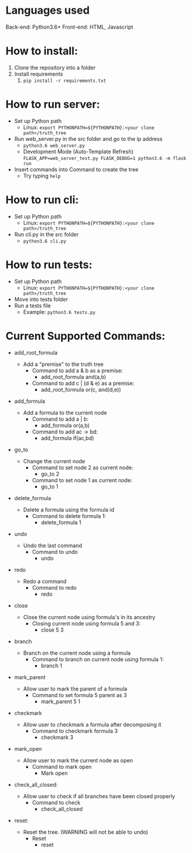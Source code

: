 # Languages used
Back-end: Python3.6+
Front-end: HTML, Javascript

# How to install:
1. Clone the repository into a folder
2. Install requirements
   1. ```pip install -r requirements.txt```

# How to run server:
 * Set up Python path
   * Linux: ```export PYTHONPATH=${PYTHONPATH}:<your clone path>/truth_tree```
 * Run web_server.py in the src folder and go to the ip address
   * ```python3.6 web_server.py```
   * Development Mode (Auto-Template Refresh) ```FLASK_APP=web_server_test.py FLASK_DEBUG=1 python3.6 -m flask run```
 * Insert commands into Command to create the tree
   * Try typing ```help```

# How to run cli:
 * Set up Python path
   * Linux: ```export PYTHONPATH=${PYTHONPATH}:<your clone path>/truth_tree```
 * Run cli.py in the src folder
   * ```python3.6 cli.py```

# How to run tests:
 * Set up Python path
   * Linux: ```export PYTHONPATH=${PYTHONPATH}:<your clone path>/truth_tree```
 * Move into tests folder
 * Run a tests file
   * Example: ```python3.6 tests.py```

# Current Supported Commands:
* add_root_formula
    * Add a "premise" to the truth tree
        * Command to add a & b as a premise: 
            * add_root_formula and(a,b)
        * Command to add c | (d & e) as a premise:     
            * add_root_formula or(c, and(d,e))
* add_formula
    * Add a formula to the current node
        * Command to add a | b:
            * add_formula or(a,b)
        * Command to add ac -> bd:    
            * add_formula if(ac,bd)
* go_to
    * Change the current node
        * Command to set node 2 as current node:
            * go_to 2
        * Command to set node 1 as current node:
            * go_to 1

* delete_formula
    * Delete a formula using the formula id
        * Command to delete formula 1:
            * delete_formula 1

* undo
    * Undo the last command
        * Command to undo
           * undo 

* redo
    * Redo a command
        * Command to redo
            * redo

* close
    * Close the current node using formula's in its ancestry
        * Closing current node using formula 5 and 3:
            * close 5 3

* branch
    * Branch on the current node using a formula
        * Command to branch on current node using formula 1:
            * branch 1

* mark_parent
    * Allow user to mark the parent of a formula
        * Command to set formula 5 parent as 3
            * mark_parent 5 1

* checkmark
    * Allow user to checkmark a formula after decomposing it
        * Command to checkmark formula 3
            * checkmark 3

* mark_open
    * Allow user to mark the current node as open
        * Command to mark open
            * Mark open

* check_all_closed:
    * Allow user to check if all branches have been closed properly
        * Command to check
            * check_all_closed

* reset:
    * Reset the tree. (WARNING will not be able to undo)
        * Reset
            * reset